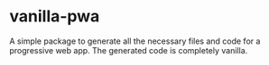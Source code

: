 # vanilla-pwa
A simple package to generate all the necessary files and code for a progressive web app. The generated code is completely vanilla.

